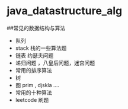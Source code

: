 # java_datastructure_alg
##常见的数据结构与算法
- 队列 
- stack 栈的一些算法题
- 链表 约瑟夫问题
- 递归问题 ，八皇后问题，迷宫问题
- 常用的排序算法
- 树 
- 图 prim , djskla ....
- 常用的十种算法
- leetcode 刷题
